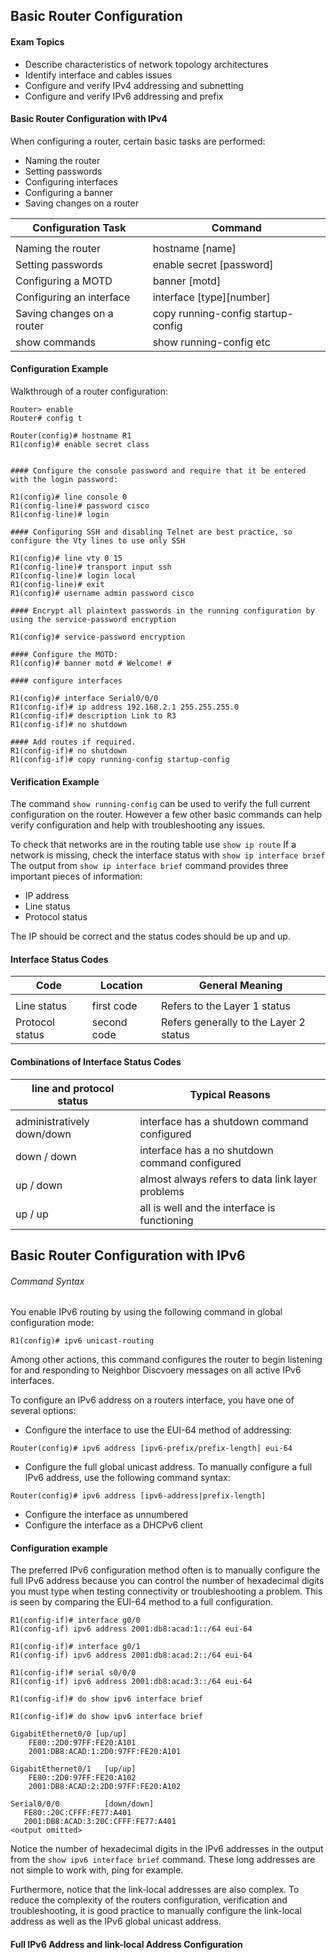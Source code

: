 ## Basic Router Configuration

#### Exam Topics

- Describe characteristics of network topology architectures
- Identify interface and cables issues
- Configure and verify IPv4 addressing and subnetting
- Configure and verify IPv6 addressing and prefix

#### Basic Router Configuration with IPv4

When configuring a router, certain basic tasks are performed:
* Naming the router
* Setting passwords
* Configuring interfaces
* Configuring a banner
* Saving changes on a router

| Configuration Task         | Command                            |
|----------------------------|------------------------------------|
|                            |                                    |
| Naming the router          | hostname [name]                    |
| Setting passwords          | enable secret [password]           |
| Configuring a MOTD         | banner [motd]                      |
| Configuring an interface   | interface [type][number]           |
| Saving changes on a router | copy running-config startup-config |
| show commands              | show running-config etc            |


#### Configuration Example

Walkthrough of a router configuration:
```
Router> enable
Router# config t 

Router(config)# hostname R1
R1(config)# enable secret class


#### Configure the console password and require that it be entered with the login password:

R1(config)# line console 0
R1(config-line)# password cisco
R1(config-line)# login

#### Configuring SSH and disabling Telnet are best practice, so configure the Vty lines to use only SSH

R1(config)# line vty 0 15
R1(config-line)# transport input ssh
R1(config-line)# login local
R1(config-line)# exit
R1(config)# username admin password cisco

#### Encrypt all plaintext passwords in the running configuration by using the service-password encryption

R1(config)# service-password encryption 

#### Configure the MOTD:
R1(config)# banner motd # Welcome! #

#### configure interfaces

R1(config)# interface Serial0/0/0
R1(config-if)# ip address 192.168.2.1 255.255.255.0
R1(config-if)# description Link to R3
R1(config-if)# no shutdown

#### Add routes if required.
R1(config-if)# no shutdown
R1(config-if)# copy running-config startup-config

```

#### Verification Example

The command ```show running-config``` can be used to verify the full current configuration on the router. However a few other basic commands can help verify configuration and help with troubleshooting any issues.

To check that networks are in the routing table use ```show ip route``` 
If a network is missing, check the interface status with ```show ip interface brief``` 
The output from ```show ip interface brief``` command provides three important pieces of information:
- IP address
- Line status
- Protocol status

The IP should be correct and the status codes should be up and up.

#### Interface Status Codes 

| Code            | Location    | General Meaning                        |
|-----------------|-------------|----------------------------------------|
|                 |             |                                        |
| Line status     | first code  | Refers to the Layer 1 status           |
| Protocol status | second code | Refers generally to the Layer 2 status |

#### Combinations of Interface Status Codes

| line and protocol status   | Typical Reasons                                  |
|----------------------------|--------------------------------------------------|
|                            |                                                  |
| administratively down/down | interface has a shutdown command configured      |
| down / down                | interface has a no shutdown command configured   |
| up / down                  | almost always refers to data link layer problems |
| up / up                    | all is well and the interface is functioning     |

## Basic Router Configuration with IPv6

###### Command Syntax

You enable IPv6 routing by using the following command in global configuration mode:
```
R1(config)# ipv6 unicast-routing
```

Among other actions, this command configures the router to begin listening for and responding to Neighbor Discvoery messages on all active IPv6 interfaces.

To configure an IPv6 address on a routers interface, you have one of several options:

- Configure the interface to use the EUI-64 method of addressing:
```
Router(config)# ipv6 address [ipv6-prefix/prefix-length] eui-64 
```

- Configure the full global unicast address. To manually configure a full IPv6 address, use the following command syntax:
```
Router(config)# ipv6 address [ipv6-address|prefix-length]
```

- Configure the interface as unnumbered
- Configure the interface as a DHCPv6 client

#### Configuration example

The preferred IPv6 configuration method often is to manually configure the full IPv6 address because you can control the number of hexadecimal digits you must type when testing connectivity or troubleshooting a problem. This is seen by comparing the EUI-64 method to a full configuration.
```
R1(config-if)# interface g0/0
R1(config-if) ipv6 address 2001:db8:acad:1::/64 eui-64

R1(config-if)# interface g0/1
R1(config-if) ipv6 address 2001:db8:acad:2::/64 eui-64

R1(config-if)# serial s0/0/0
R1(config-if) ipv6 address 2001:db8:acad:3::/64 eui-64

R1(config-if)# do show ipv6 interface brief

R1(config-if)# do show ipv6 interface brief

GigabitEthernet0/0 [up/up]
    FE80::2D0:97FF:FE20:A101
    2001:DB8:ACAD:1:2D0:97FF:FE20:A101

GigabitEthernet0/1   [up/up]
    FE80::2D0:97FF:FE20:A102
    2001:DB8:ACAD:2:2D0:97FF:FE20:A102

Serial0/0/0          [down/down]
   FE80::20C:CFFF:FE77:A401
   2001:DB8:ACAD:3:20C:CFFF:FE77:A401
<output omitted>
```

Notice the number of hexadecimal digits in the IPv6 addresses in the output from the ```show ipv6 interface brief``` command. These long addresses are not simple to work with, ping for example.

Furthermore, notice that the link-local addresses are also complex. To reduce the complexity of the routers configuration, verification and troubleshooting, it is good practice to manually configure the link-local address as well as the IPv6 global unicast address. 

#### Full IPv6 Address and link-local Address Configuration




